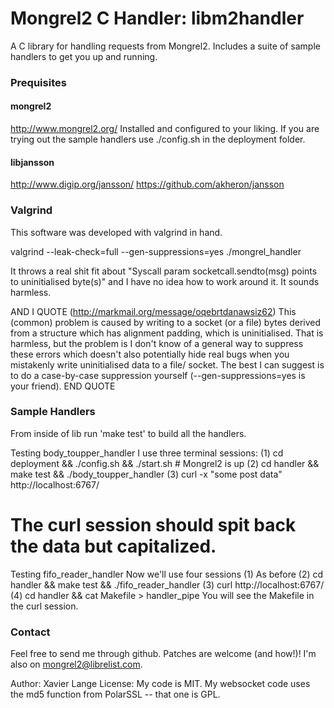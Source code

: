 # Mongrel2 C Handler: libm2handler


A C library for handling requests from Mongrel2. Includes a suite of sample handlers to get you up and running.

### Prequisites ###

#### mongrel2 ####
http://www.mongrel2.org/
Installed and configured to your liking. If you are trying out the sample handlers use ./config.sh in the deployment folder.

#### libjansson ####
http://www.digip.org/jansson/
https://github.com/akheron/jansson

### Valgrind ###

This software was developed with valgrind in hand.

  valgrind --leak-check=full --gen-suppressions=yes ./mongrel_handler

It throws a real shit fit about "Syscall param socketcall.sendto(msg) points to uninitialised byte(s)" and I have no idea how to work around it. It sounds harmless.

AND I QUOTE (http://markmail.org/message/oqebrtdanawsiz62)
This (common) problem is caused by writing to a socket (or a file) bytes derived from a structure which has alignment padding, which is uninitialised. That is harmless, but the problem is I don't know of a general way to suppress these errors which doesn't also potentially hide real bugs when you mistakenly write uninitialised data to a file/ socket. The best I can suggest is to do a case-by-case suppression yourself (--gen-suppressions=yes is your friend).
END QUOTE

### Sample Handlers ###

From inside of lib run 'make test' to build all the handlers.

Testing body_toupper_handler
I use three terminal sessions:
(1) cd deployment && ./config.sh && ./start.sh # Mongrel2 is up
(2) cd handler && make test && ./body_toupper_handler
(3) curl -x "some post data" http://localhost:6767/
# The curl session should spit back the data but capitalized.

Testing fifo_reader_handler
Now we'll use four sessions
(1) As before
(2) cd handler && make test && ./fifo_reader_handler
(3) curl http://localhost:6767/
(4) cd handler && cat Makefile > handler_pipe
You will see the Makefile in the curl session.

### Contact ###
Feel free to send me through github. Patches are welcome (and how!)! I'm also on mongrel2@librelist.com.

Author: Xavier Lange
License: My code is MIT. My websocket code uses the md5 function from PolarSSL -- that one is GPL.
